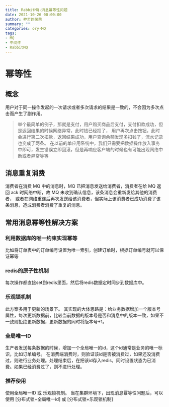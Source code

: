 ```yaml
---
title: RabbitMQ-消息幂等性问题
date: 2021-10-26 00:00:00
author: 神奇的荣荣
summary: ""
categories: ory-MQ
tags:
- MQ
- 中间件
- RabbitMQ
---
```


# 幂等性

## 概念

用户对于同一操作发起的一次请求或者多次请求的结果是一致的，不会因为多次点击而产生了副作用。
> 举个最简单的例子，那就是支付，用户购买商品后支付，支付扣款成功，但是返回结果的时候网络异常，此时钱已经扣了，
> 用户再次点击按钮，此时会进行第二次扣款，返回结果成功，用户查询余额发现多扣钱了，流水记录也变成了两条。
> 在以前的单应用系统中，我们只需要把数据操作放入事务中即可，发生错误立即回滚，但是再响应客户端的时候也有可能出现网络中断或者异常等等

## 消息重复消费

消费者在消费 MQ 中的消息时，MQ 已把消息发送给消费者，消费者在给 MQ 返回 ack 时网络中断，故 MQ 未收到确认信息，该条消息会重新发给其他的消费者，
或者在网络重连后再次发送给该消费者，但实际上该消费者已成功消费了该条消息，造成消费者消费了重复的消息。

## 常用消息幂等性解决方案

### 利用数据库的唯一约束实现幂等

比如将订单表中的订单编号设置为唯一索引，创建订单时，根据订单编号就可以保证幂等

### redis的原子性机制

每次操作都直接set到redis里面，然后将redis数据定时同步到数据库中。

### 乐观锁机制

此方案多用于更新的场景下。
其实现的大体思路是：给业务数据增加一个版本号属性，每次更新数据前，比较当前数据的版本号是否和消息中的版本一致，如果不一致则拒绝更新数据，更新数据的同时将版本号+1。

### 全局唯一ID

生产者发送每条数据的时候，增加一个全局唯一的id，这个id通常是业务的唯一标识，比如订单编号。
在消费端消费时，则验证该id是否被消费过，如果还没消费过，则进行业务处理。处理结束后，在把该id存入redis，同时设置状态为已消费。如果已经消费过了，则不进行处理。

### 推荐使用

使用全局唯一ID 或 乐观锁机制。
当在集群环境下，出现消息幂等性问题后，可以使用 [分布式锁+全局唯一id] 或 [分布式锁+乐观锁机制]